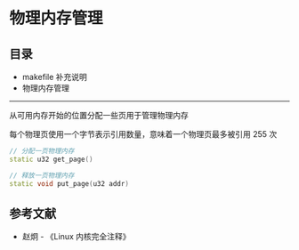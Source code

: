 # 物理内存管理

## 目录

- makefile 补充说明
- 物理内存管理

---

从可用内存开始的位置分配一些页用于管理物理内存

每个物理页使用一个字节表示引用数量，意味着一个物理页最多被引用 255 次

```c++
// 分配一页物理内存
static u32 get_page()

// 释放一页物理内存
static void put_page(u32 addr)
```

## 参考文献

- 赵炯 - 《Linux 内核完全注释》
